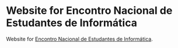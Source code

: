 # Website for Encontro Nacional de Estudantes de Informática
Website for [Encontro Nacional de Estudantes de Informática](http://www.enei.pt).
